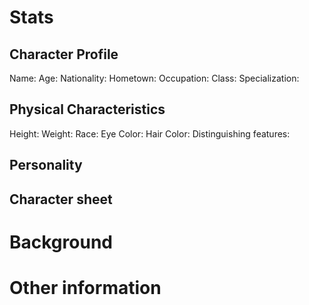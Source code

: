 <!-- TITLE: Npc -->
<!-- SUBTITLE: A quick summary of Npc -->

# Stats
## Character Profile
Name: 
Age: 
Nationality: 
Hometown: 
Occupation: 
Class: 
Specialization: 
## Physical Characteristics
Height: 
Weight: 
Race: 
Eye Color: 
Hair Color: 
Distinguishing features: 
## Personality
## Character sheet

# Background

# Other information